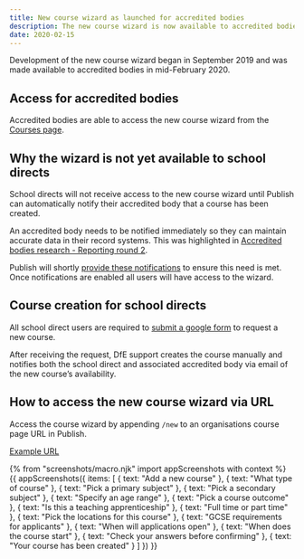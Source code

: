 ```yaml
---
title: New course wizard as launched for accredited bodies
description: The new course wizard is now available to accredited bodies.
date: 2020-02-15
---
```

Development of the new course wizard began in September 2019 and was made available to accredited bodies in mid-February 2020.

## Access for accredited bodies

Accredited bodies are able to access the new course wizard from the [Courses page](https://www.qa.publish-teacher-training-courses.service.gov.uk/organisations/T92/2020/courses).

## Why the wizard is not yet available to school directs

School directs will not receive access to the new course wizard until Publish can automatically notify their accredited body that a course has been created.

An accredited body needs to be notified immediately so they can maintain accurate data in their record systems. This was highlighted in [Accredited bodies research - Reporting round 2](/publish-teacher-training-courses/accredited-bodies-research-round-2).

Publish will shortly [provide these notifications](https://bat-design-history.netlify.com/publish-teacher-training-courses/notifications-mvp) to ensure this need is met. Once notifications are enabled all users will have access to the wizard.

## Course creation for school directs

All school direct users are required to [submit a google form](/publish-teacher-training-courses/new-course-google-form) to request a new course.

After receiving the request, DfE support creates the course manually and notifies both the school direct and associated accredited body via email of the new course’s availability.

## How to access the new course wizard via URL

Access the course wizard by appending `/new` to an organisations course page URL in Publish.

[Example URL](https://www.qa.publish-teacher-training-courses.service.gov.uk/organisations/153/2020/courses/new)

{% from "screenshots/macro.njk" import appScreenshots with context %}
{{ appScreenshots({
  items: [
    {
      text: "Add a new course"
    },
    {
      text: "What type of course"
    },
    {
      text: "Pick a primary subject"
    },
    {
      text: "Pick a secondary subject"
    },
    {
      text: "Specify an age range"
    },
    {
      text: "Pick a course outcome"
    },
    {
      text: "Is this a teaching apprenticeship"
    },
    {
      text: "Full time or part time"
    },
    {
      text: "Pick the locations for this course"
    },
    {
      text: "GCSE requirements for applicants"
    },
    {
      text: "When will applications open"
    },
    {
      text: "When does the course start"
    },
    {
      text: "Check your answers before confirming"
    },
    {
      text: "Your course has been created"
    }
  ]
}) }}
